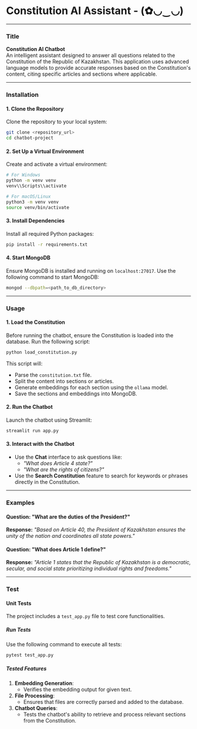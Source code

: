 # Constitution AI Assistant - (✿◡‿◡) 

---

### **Title**
**Constitution AI Chatbot**  
An intelligent assistant designed to answer all questions related to the Constitution of the Republic of Kazakhstan. This application uses advanced language models to provide accurate responses based on the Constitution's content, citing specific articles and sections where applicable.

---

### **Installation**

#### **1. Clone the Repository**
Clone the repository to your local system:
```bash
git clone <repository_url>
cd chatbot-project
```

#### **2. Set Up a Virtual Environment**
Create and activate a virtual environment:
```bash
# For Windows
python -m venv venv
venv\\Scripts\\activate

# For macOS/Linux
python3 -m venv venv
source venv/bin/activate
```

#### **3. Install Dependencies**
Install all required Python packages:
```bash
pip install -r requirements.txt
```

#### **4. Start MongoDB**
Ensure MongoDB is installed and running on `localhost:27017`. Use the following command to start MongoDB:
```bash
mongod --dbpath=<path_to_db_directory>
```

---

### **Usage**

#### **1. Load the Constitution**
Before running the chatbot, ensure the Constitution is loaded into the database. Run the following script:
```bash
python load_constitution.py
```
This script will:
- Parse the `constitution.txt` file.
- Split the content into sections or articles.
- Generate embeddings for each section using the `ollama` model.
- Save the sections and embeddings into MongoDB.

#### **2. Run the Chatbot**
Launch the chatbot using Streamlit:
```bash
streamlit run app.py
```

#### **3. Interact with the Chatbot**
- Use the **Chat** interface to ask questions like:
  - *"What does Article 4 state?"*
  - *"What are the rights of citizens?"*
- Use the **Search Constitution** feature to search for keywords or phrases directly in the Constitution.

---

### **Examples**

#### **Question: "What are the duties of the President?"**
**Response:**
*"Based on Article 40, the President of Kazakhstan ensures the unity of the nation and coordinates all state powers."*

#### **Question: "What does Article 1 define?"**
**Response:**
*"Article 1 states that the Republic of Kazakhstan is a democratic, secular, and social state prioritizing individual rights and freedoms."*

---

### **Test**

#### **Unit Tests**
The project includes a `test_app.py` file to test core functionalities.

##### **Run Tests**
Use the following command to execute all tests:
```bash
pytest test_app.py
```

##### **Tested Features**
1. **Embedding Generation**:
   - Verifies the embedding output for given text.
2. **File Processing**:
   - Ensures that files are correctly parsed and added to the database.
3. **Chatbot Queries**:
   - Tests the chatbot's ability to retrieve and process relevant sections from the Constitution.

